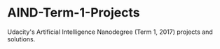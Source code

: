 # AIND-Term-1-Projects
Udacity's Artificial Intelligence Nanodegree (Term 1, 2017) projects and solutions.
